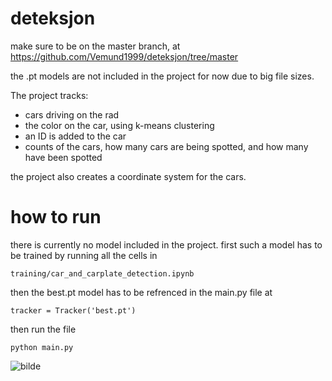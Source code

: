 # deteksjon
make sure to be on the master branch, at https://github.com/Vemund1999/deteksjon/tree/master

the .pt models are not included in the project for now due to big file sizes.

The project tracks:
- cars driving on the rad
- the color on the car, using k-means clustering
- an ID is added to the car
- counts of the cars, how many cars are being spotted, and how many have been spotted

the project also creates a coordinate system for the cars.


# how to run
there is currently no model included in the project.
first such a model has to be trained by running all the cells in
```
training/car_and_carplate_detection.ipynb
```
then the best.pt model has to be refrenced in the main.py file at
```
tracker = Tracker('best.pt')
```


then run the file
```
python main.py
```

![bilde](https://github.com/user-attachments/assets/4f7ba484-6355-4b4f-80ec-f2fb206bc29a)








